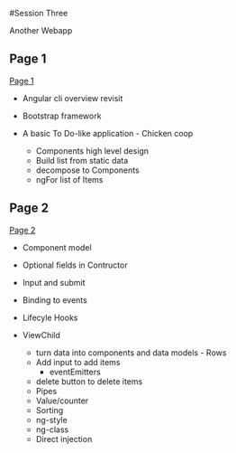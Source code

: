 #Session Three

Another Webapp

## Page 1
[Page 1](page1.md)

+ Angular cli overview revisit
 
+ Bootstrap framework
 
+ A basic To Do-like application - Chicken coop

  + Components high level design
  + Build list from static data
  + decompose to Components
  + ngFor list of Items
  
  
## Page 2
[Page 2](page2.md) 
  
+ Component model
+ Optional fields in Contructor
+ Input and submit
+ Binding to events
+ Lifecyle Hooks
+ ViewChild

  
  
  
  
  
  
  
  
  
  + turn data into components and data models - Rows
  + Add input to add items
    + eventEmitters
  + delete button to delete items
  + Pipes
  + Value/counter
  + Sorting
  + ng-style
  + ng-class
  + Direct injection 
  
  